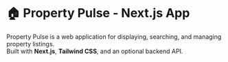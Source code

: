 # 🏠 Property Pulse - Next.js App

Property Pulse is a web application for displaying, searching, and managing property listings.  
Built with **Next.js**, **Tailwind CSS**, and an optional backend API.
